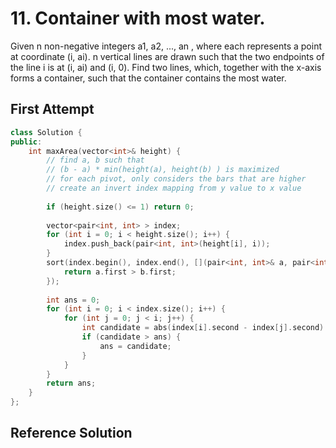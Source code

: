 # 11. Container with most water.

Given n non-negative integers a1, a2, ..., an , where each represents a point at coordinate (i, ai). n vertical lines are drawn such that the two endpoints of the line i is at (i, ai) and (i, 0). Find two lines, which, together with the x-axis forms a container, such that the container contains the most water.

## First Attempt

```c++
class Solution {
public:
    int maxArea(vector<int>& height) {
        // find a, b such that
        // (b - a) * min(height(a), height(b) ) is maximized
        // for each pivot, only considers the bars that are higher
        // create an invert index mapping from y value to x value
        
        if (height.size() <= 1) return 0;
        
        vector<pair<int, int> > index;
        for (int i = 0; i < height.size(); i++) {
            index.push_back(pair<int, int>(height[i], i));
        }
        sort(index.begin(), index.end(), [](pair<int, int>& a, pair<int, int>& b) {
            return a.first > b.first;
        });
        
        int ans = 0;
        for (int i = 0; i < index.size(); i++) {
            for (int j = 0; j < i; j++) {
                int candidate = abs(index[i].second - index[j].second) * index[i].first; // got confused about index and value again
                if (candidate > ans) {
                    ans = candidate;
                }
            }
        }
        return ans;
    }
};
```

## Reference Solution
